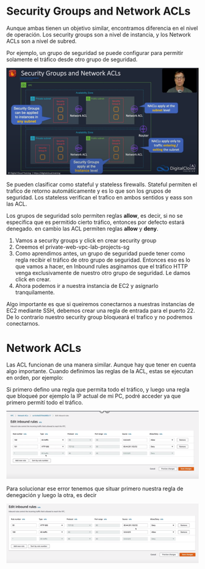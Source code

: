 # Security Groups and Network ACLs

Aunque ambas tienen un objetivo similar, encontramos diferencia en el nivel de operación. Los security groups son a nivel de instancia, y los Network ACLs son a nivel de subred.

Por ejemplo, un grupo de seguridad se puede configurar para permitir solamente el tráfico desde otro grupo de seguridad.

![securitygroup_acls](img/securitygroup_acls.png)

Se pueden clasificar como stateful y stateless firewalls. Stateful permiten el trafico de retorno automáticamente y es lo que son los grupos de seguridad. Los stateless verifican el trafico en ambos sentidos y eass son las ACL.

Los grupos de seguridad solo permiten reglas **allow**, es decir, si no se especifica que es permitido cierto tráfico, entonces por defecto estará denegado. en cambio las ACL permiten reglas **allow** y **deny**.

1. Vamos a security groups y click en crear security group
2. Creemos el private-web-vpc-lab-projects-sg
3. Como aprendimos antes, un grupo de seguridad puede tener como regla recibir el tráfico de otro grupo de seguridad. Entonces eso es lo que vamos a hacer, en Inbound rules asginamos que el tráfico HTTP venga exclusivamente de nuestro otro grupo de seguridad. Le damos click en crear.
4. Ahora podemos ir a nuestra instancia de EC2 y asignarlo tranquilamente.

Algo importante es que si queiremos conectarnos a nuestras instancias de EC2 mediante SSH, debemos crear una regla de entrada para el puerto 22. De lo contrario nuestro security group bloqueará el trafico y no podremos conectarnos.

# Network ACLs
Las ACL funcionan de una manera similar. Aunque hay que tener en cuenta algo importante. Cuando definimos las reglas de la ACL, estas se ejecutan en orden, por ejemplo:

Si primero defino una regla que permita todo el tráfico, y luego una regla que bloqueé por ejemplo la IP actual de mi PC, podré acceder ya que primero permití todo el tráfico.

![acl_ex_1](img/acl_ex_1.png)

Para solucionar ese error tenemos que situar primero nuestra regla de denegación y luego la otra, es decir

![acl_ex_1_fixed](img/acl_ex_1_fixed.png)

